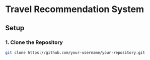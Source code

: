 # Travel Recommendation System

## Setup

### 1. Clone the Repository

```bash
git clone https://github.com/your-username/your-repository.git
